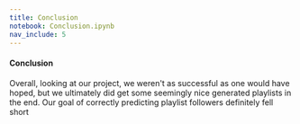 ```yaml
---
title: Conclusion
notebook: Conclusion.ipynb
nav_include: 5
---
```



#### Conclusion

Overall, looking at our project, we weren't as successful as one would have hoped, but we ultimately did get some seemingly nice generated playlists in the end. Our goal of correctly predicting playlist followers definitely fell short 



```python

```

